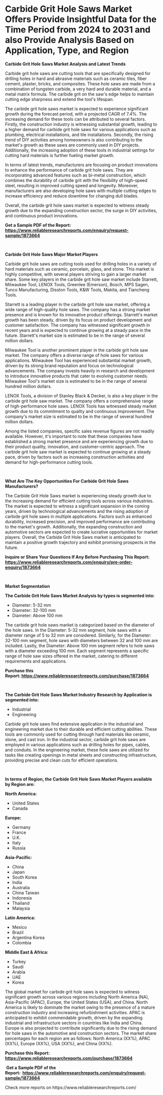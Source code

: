 <p><h1>Carbide Grit Hole Saws Market Offers Provide Insightful Data for the Time Period from 2024 to 2031 and also Provide Analysis Based on Application, Type, and Region</h1></p><p><strong>Carbide Grit Hole Saws Market Analysis and Latest Trends</strong></p>
<p><p>Carbide grit hole saws are cutting tools that are specifically designed for drilling holes in hard and abrasive materials such as ceramic tiles, fiber cement, plaster, bricks, and composites. These hole saws are made from a combination of tungsten carbide, a very hard and durable material, and a metal matrix formula. The carbide grit on the saw's edge helps to maintain cutting edge sharpness and extend the tool's lifespan.</p><p>The carbide grit hole saws market is expected to experience significant growth during the forecast period, with a projected CAGR of 7.4%. The increasing demand for these tools can be attributed to several factors. Firstly, the construction industry is witnessing substantial growth, leading to a higher demand for carbide grit hole saws for various applications such as plumbing, electrical installations, and tile installations. Secondly, the rising trend of DIY activities among homeowners is also contributing to the market's growth as these saws are commonly used in DIY projects. Additionally, the increasing adoption of these tools in industrial settings for cutting hard materials is further fueling market growth.</p><p>In terms of latest trends, manufacturers are focusing on product innovations to enhance the performance of carbide grit hole saws. They are incorporating advanced features such as bi-metal construction, which combines the durability of carbide grit with the flexibility of high-speed steel, resulting in improved cutting speed and longevity. Moreover, manufacturers are also developing hole saws with multiple cutting edges to increase efficiency and reduce downtime for changing dull blades.</p><p>Overall, the carbide grit hole saws market is expected to witness steady growth due to the expanding construction sector, the surge in DIY activities, and continuous product innovations.</p></p>
<p><strong>Get a Sample PDF of the Report:&nbsp; <a href="https://www.reliableresearchreports.com/enquiry/request-sample/1873664">https://www.reliableresearchreports.com/enquiry/request-sample/1873664</a></strong></p>
<p>&nbsp;</p>
<p><strong>Carbide Grit Hole Saws Major Market Players</strong></p>
<p><p>Carbide grit hole saws are cutting tools used for drilling holes in a variety of hard materials such as ceramic, porcelain, glass, and stone. This market is highly competitive, with several players striving to gain a larger market share. Some key players in the carbide grit hole saw market include Starrett, Milwaukee Tool, LENOX Tools, Greenlee (Emerson), Bosch, MPS Sagen, Tunco Manufacturing, Disston Tools, K&W Tools, Makita, and Tiancheng Tools.</p><p>Starrett is a leading player in the carbide grit hole saw market, offering a wide range of high-quality hole saws. The company has a strong market presence and is known for its innovative product offerings. Starrett's market growth has been steady, driven by its focus on product development and customer satisfaction. The company has witnessed significant growth in recent years and is expected to continue growing at a steady pace in the future. Starrett's market size is estimated to be in the range of several million dollars.</p><p>Milwaukee Tool is another prominent player in the carbide grit hole saw market. The company offers a diverse range of hole saws for various applications. Milwaukee Tool has experienced substantial market growth, driven by its strong brand reputation and focus on technological advancements. The company invests heavily in research and development to introduce innovative products that cater to evolving customer needs. Milwaukee Tool's market size is estimated to be in the range of several hundred million dollars.</p><p>LENOX Tools, a division of Stanley Black & Decker, is also a key player in the carbide grit hole saw market. The company offers a comprehensive range of high-performance hole saws. LENOX Tools has witnessed steady market growth due to its commitment to quality and continuous improvement. The company's market size is estimated to be in the range of several hundred million dollars.</p><p>Among the listed companies, specific sales revenue figures are not readily available. However, it's important to note that these companies have established a strong market presence and are experiencing growth due to their product quality, innovation, and customer-centric approach. The carbide grit hole saw market is expected to continue growing at a steady pace, driven by factors such as increasing construction activities and demand for high-performance cutting tools.</p></p>
<p>&nbsp;</p>
<p><strong>What Are The Key Opportunities For Carbide Grit Hole Saws Manufacturers?</strong></p>
<p><p>The Carbide Grit Hole Saws market is experiencing steady growth due to the increasing demand for efficient cutting tools across various industries. The market is expected to witness a significant expansion in the coming years, driven by technological advancements and the rising adoption of carbide grit hole saws in multiple applications. Factors such as enhanced durability, increased precision, and improved performance are contributing to the market's growth. Additionally, the expanding construction and automotive sectors are expected to create lucrative opportunities for market players. Overall, the Carbide Grit Hole Saws market is anticipated to maintain a positive growth trajectory and exhibit promising prospects in the future.</p></p>
<p><strong>Inquire or Share Your Questions If Any Before Purchasing This Report: <a href="https://www.reliableresearchreports.com/enquiry/pre-order-enquiry/1873664">https://www.reliableresearchreports.com/enquiry/pre-order-enquiry/1873664</a></strong></p>
<p>&nbsp;</p>
<p><strong>Market Segmentation</strong></p>
<p><strong>The Carbide Grit Hole Saws Market Analysis by types is segmented into:</strong></p>
<p><ul><li>Diameter: 5-32 mm</li><li>Diameter: 32-100 mm</li><li>Diameter: Above 100 mm</li></ul></p>
<p><p>The carbide grit hole saws market is categorized based on the diameter of the hole saws. In the Diameter: 5-32 mm segment, hole saws with a diameter range of 5 to 32 mm are considered. Similarly, for the Diameter: 32-100 mm segment, hole saws with diameters between 32 and 100 mm are included. Lastly, the Diameter: Above 100 mm segment refers to hole saws with a diameter exceeding 100 mm. Each segment represents a specific range of hole saw sizes offered in the market, catering to different requirements and applications.</p></p>
<p><strong>Purchase this Report:&nbsp;<a href="https://www.reliableresearchreports.com/purchase/1873664">https://www.reliableresearchreports.com/purchase/1873664</a></strong></p>
<p>&nbsp;</p>
<p><strong>The Carbide Grit Hole Saws Market Industry Research by Application is segmented into:</strong></p>
<p><ul><li>Industrial</li><li>Engineering</li></ul></p>
<p><p>Carbide grit hole saws find extensive application in the industrial and engineering market due to their durable and efficient cutting abilities. These tools are commonly used for cutting through hard materials like ceramic, stone, and cast iron. In the industrial sector, carbide grit hole saws are employed in various applications such as drilling holes for pipes, cables, and conduits. In the engineering market, these hole saws are utilized for tasks like creating openings in metal sheets and constructing infrastructure, providing precise and clean cuts for efficient operations.</p></p>
<p>&nbsp;</p>
<p><strong>In terms of Region, the Carbide Grit Hole Saws Market Players available by Region are:</strong></p>
<p>
    <p> <strong> North America: </strong>
        <ul>
            <li>United States</li>
            <li>Canada</li>
        </ul>
        </p> 
    <p> <strong> Europe: </strong>
        <ul>
            <li>Germany</li>
            <li>France</li>
            <li>U.K.</li>
            <li>Italy</li>
            <li>Russia</li>
        </ul>
        </p> 
    <p> <strong> Asia-Pacific: </strong>
        <ul>
            <li>China</li>
            <li>Japan</li>
            <li>South Korea</li>
            <li>India</li>
            <li>Australia</li>
            <li>China Taiwan</li>
            <li>Indonesia</li>
            <li>Thailand</li>
            <li>Malaysia</li>
        </ul>
        </p> 
    <p> <strong> Latin America: </strong>
        <ul>
            <li>Mexico</li>
            <li>Brazil</li>
            <li>Argentina Korea</li>
            <li>Colombia</li>
        </ul>
        </p> 
    <p> <strong> Middle East & Africa: </strong>
        <ul>
            <li>Turkey</li>
            <li>Saudi</li>
            <li>Arabia</li>
            <li>UAE</li>
            <li>Korea</li>
        </ul>
    </p>
    </p>
<p><p>The global market for carbide grit hole saws is expected to witness significant growth across various regions including North America (NA), Asia-Pacific (APAC), Europe, the United States (USA), and China. North America is likely to dominate the market owing to the presence of a mature construction industry and increasing refurbishment activities. APAC is anticipated to exhibit commendable growth, driven by the expanding industrial and infrastructure sectors in countries like India and China. Europe is also projected to contribute significantly due to the rising demand for hole saws in the automotive and construction sectors. The market share percentages for each region are as follows: North America (XX%), APAC (XX%), Europe (XX%), USA (XX%), and China (XX%).</p></p>
<p><strong>Purchase this Report: <a href="https://www.reliableresearchreports.com/purchase/1873664">https://www.reliableresearchreports.com/purchase/1873664</a></strong></p>
<p>&nbsp;<strong>Get a Sample PDF of the Report:&nbsp;&nbsp;<a href="https://www.reliableresearchreports.com/enquiry/request-sample/1873664">https://www.reliableresearchreports.com/enquiry/request-sample/1873664</a></strong></p>
<p><strong></strong></p>
<p>Check more reports on https://www.reliableresearchreports.com/</p>